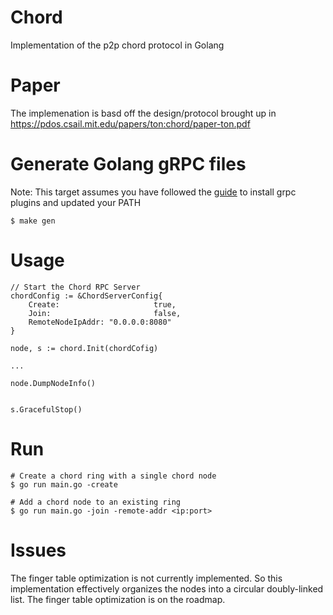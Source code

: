 # Chord
Implementation of the p2p chord protocol in Golang

# Paper
The implemenation is basd off the design/protocol brought up in https://pdos.csail.mit.edu/papers/ton:chord/paper-ton.pdf

# Generate Golang gRPC files

Note: This target assumes you have followed the [guide](https://grpc.io/docs/languages/go/quickstart/) to install grpc plugins and updated your PATH
 
```
$ make gen
```

# Usage
```
// Start the Chord RPC Server
chordConfig := &ChordServerConfig{
	Create: 					true,
	Join: 						false,
	RemoteNodeIpAddr: "0.0.0.0:8080"
}

node, s := chord.Init(chordCofig)

...

node.DumpNodeInfo()


s.GracefulStop()
```

# Run
```
# Create a chord ring with a single chord node
$ go run main.go -create

# Add a chord node to an existing ring
$ go run main.go -join -remote-addr <ip:port>
```

# Issues
The finger table optimization is not currently implemented. So this implementation effectively organizes the nodes into a circular doubly-linked list. The finger table optimization is on the roadmap.